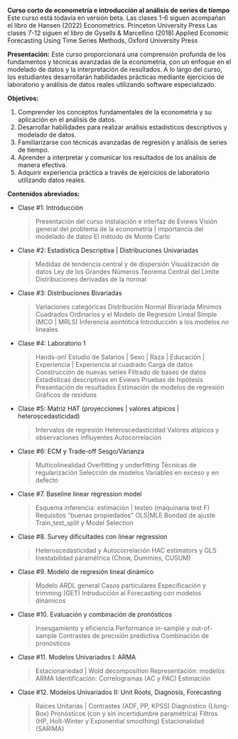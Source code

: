 **Curso corto de econometría e introducción al análisis de series de tiempo**
Este curso está todavía en versión beta.
Las clases 1-6 siguen acompañan el libro de Hansen (2022) Econometrics. Princeton University Press
Las clases 7-12 siguen el libro de Gysells & Marcellino (2018) Applied Economic Forecasting Using Time Series Methods, Oxford University Press


**Presentación:**
Este curso proporcionará una comprensión profunda de los fundamentos y técnicas avanzadas de la econometría, con un enfoque en el modelado de datos y la interpretación de resultados. A lo largo del curso, los estudiantes desarrollarán habilidades prácticas mediante ejercicios de laboratorio y análisis de datos reales utilizando software especializado.

**Objetivos:**
1. Comprender los conceptos fundamentales de la econometría y su aplicación en el análisis de datos.
2. Desarrollar habilidades para realizar análisis estadísticos descriptivos y modelado de datos.
3. Familiarizarse con técnicas avanzadas de regresión y análisis de series de tiempo.
4. Aprender a interpretar y comunicar los resultados de los análisis de manera efectiva.
5. Adquirir experiencia práctica a través de ejercicios de laboratorio utilizando datos reales.

**Contenidos abreviados:**
- Clase #1: Introducción
	> Presentación del curso
	> Instalación e interfaz de Eviews
	> Visión general del problema de la econometría | importancia del modelado de datos
	> El método de Monte Carlo

- Clase #2: Estadística Descriptiva | Distribuciones Univariadas
	> Medidas de tendencia central y de dispersión
	> Visualización de datos
	> Ley de los Grandes Números
	> Teorema Central del Límite
	> Distribuciones derivadas de la normal

- Clase #3: Distribuciones Bivariadas
	> Variaciones categóricas
	> Distribución Normal Bivariada
	> Mínimos Cuadrados Ordinarios y el Modelo de Regresión Lineal Simple (MCO | MRLS)
	> Inferencia asintótica
	> Introducción a los modelos no lineales

- Clase #4: Laboratorio 1
	> Hands-on! Estudio de Salarios | Sexo | Raza | Educación | Experiencia | Experiencia al cuadrado
	> Carga de datos
	> Construcción de nuevas series
	> Filtrado de bases de datos
	> Estadísticas descriptivas en Eviews
	> Pruebas de hipótesis
	> Presentación de resultados
	> Estimación de modelos de regresión
	> Gráficos de residuos

- Clase #5: Matriz HAT (proyecciones | valores atípicos | heteroscedasticidad)
	> Intervalos de regresión
	> Heteroscedasticidad
	> Valores atípicos y observaciones influyentes
	> Autocorrelación

- Clase #6: ECM y Trade-off Sesgo/Varianza
	> Multicolinealidad
	> Overfitting y underfitting
	> Técnicas de regularización
	> Selección de modelos
	> Variables en exceso y en defecto

- Clase #7. Baseline linear regression model
	> Esquema inferencia: estimación | testeo (maquinaria test F)
	> Requisitos "buenas propiedades" OLS|MLE
	> Bondad de ajuste
	> Train_test_split y Model Selection
	
- Clase #8. Survey dificultades con linear regression
	> Heteroscedasticidad y Autocorrelación
	> HAC estimators y GLS
	> Inestabilidad paramétrica (Chow, Dummies, CUSUM)

- Clase #9. Modelo de regresión lineal dinámico
	> Modelo ARDL general
	> Casos particulares
	> Especificación y trimming (GET)
	> Introducción al Forecasting con modelos dinámicos
	
- Clase #10. Evaluación y combinación de pronósticos
	> Insesgamiento y eficiencia
	> Performance in-sample y out-of-sample
	> Contrastes de precisión predictiva
	> Combinación de pronósticos

- Clase #11. Modelos Univariados I: ARMA
	> Estacionariedad | Wold decomposition
	> Representación: modelos ARMA
	> Identificación: Correlogramas (AC y PAC)
	> Estimación

- Clase #12. Modelos Univariados II: Unit Roots, Diagnosis, Forecasting
	> Raíces Unitarias | Contrastes (ADF, PP, KPSS)
	> Diagnóstico (Llung-Box)
	> Pronósticos (con y sin incertidumbre paramétrica)
	> Filtros (HP, Holt-Winter y Exponential smoothing)
	> Estacionalidad (SARIMA)

